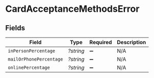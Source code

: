 # CardAcceptanceMethodsError


## Fields

| Field                   | Type                    | Required                | Description             |
| ----------------------- | ----------------------- | ----------------------- | ----------------------- |
| `inPersonPercentage`    | *?string*               | :heavy_minus_sign:      | N/A                     |
| `mailOrPhonePercentage` | *?string*               | :heavy_minus_sign:      | N/A                     |
| `onlinePercentage`      | *?string*               | :heavy_minus_sign:      | N/A                     |